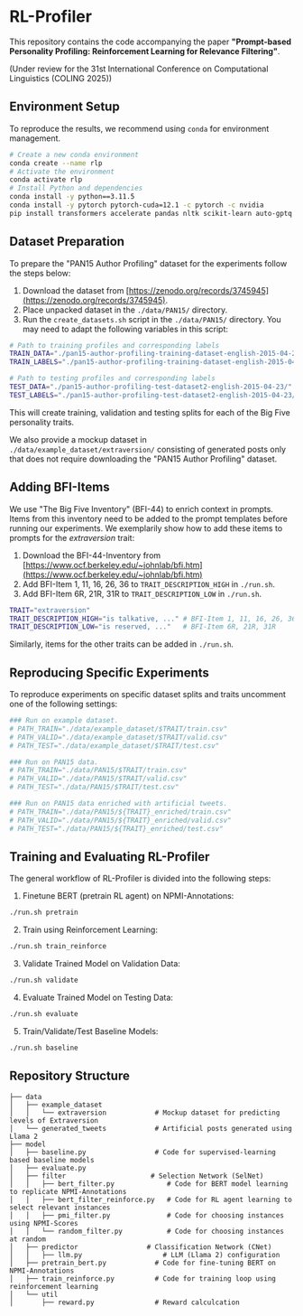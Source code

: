 # RL-Profiler

This repository contains the code accompanying the paper **"Prompt-based Personality Profiling: Reinforcement Learning for Relevance Filtering"**.

(Under review for the 31st International Conference on Computational Linguistics (COLING 2025))

## Environment Setup
To reproduce the results, we recommend using `conda` for environment management.
```bash
# Create a new conda environment
conda create --name rlp
# Activate the environment
conda activate rlp
# Install Python and dependencies
conda install -y python==3.11.5
conda install -y pytorch pytorch-cuda=12.1 -c pytorch -c nvidia
pip install transformers accelerate pandas nltk scikit-learn auto-gptq optimum matplotlib bs4 lxml
```

## Dataset Preparation
To prepare the "PAN15 Author Profiling" dataset for the experiments follow the steps below:
1. Download the dataset from [https://zenodo.org/records/3745945](https://zenodo.org/records/3745945).
2. Place unpacked dataset in the `./data/PAN15/` directory.
3. Run the `create_datasets.sh` script in the `./data/PAN15/` directory.
You may need to adapt the following variables in this script:
```bash
# Path to training profiles and corresponding labels
TRAIN_DATA="./pan15-author-profiling-training-dataset-english-2015-04-23/"
TRAIN_LABELS="./pan15-author-profiling-training-dataset-english-2015-04-23/truth.txt"

# Path to testing profiles and corresponding labels
TEST_DATA="./pan15-author-profiling-test-dataset2-english-2015-04-23/"
TEST_LABELS="./pan15-author-profiling-test-dataset2-english-2015-04-23/truth.txt"
```
This will create training, validation and testing splits for each of the Big Five personality traits.

We also provide a mockup dataset in `./data/example_dataset/extraversion/` consisting of generated posts only that does not require downloading the "PAN15 Author Profiling" dataset.


## Adding BFI-Items
We use "The Big Five Inventory" (BFI-44) to enrich context in prompts. 
Items from this inventory need to be added to the prompt templates before running our experiments.
We exemplarily show how to add these items to prompts for the *extraversion* trait:
1. Download the BFI-44-Inventory from [https://www.ocf.berkeley.edu/~johnlab/bfi.htm](https://www.ocf.berkeley.edu/~johnlab/bfi.htm)
2. Add BFI-Item 1, 11, 16, 26, 36 to `TRAIT_DESCRIPTION_HIGH` in `./run.sh`.
3. Add BFI-Item 6R, 21R, 31R to `TRAIT_DESCRIPTION_LOW` in `./run.sh`.
```bash
TRAIT="extraversion"
TRAIT_DESCRIPTION_HIGH="is talkative, ..." # BFI-Item 1, 11, 16, 26, 36
TRAIT_DESCRIPTION_LOW="is reserved, ..."   # BFI-Item 6R, 21R, 31R
```
Similarly, items for the other traits can be added in `./run.sh`.

## Reproducing Specific Experiments
To reproduce experiments on specific dataset splits and traits uncomment
one of the following settings:
```bash
### Run on example dataset.
# PATH_TRAIN="./data/example_dataset/$TRAIT/train.csv"
# PATH_VALID="./data/example_dataset/$TRAIT/valid.csv"
# PATH_TEST="./data/example_dataset/$TRAIT/test.csv"

### Run on PAN15 data.
# PATH_TRAIN="./data/PAN15/$TRAIT/train.csv"
# PATH_VALID="./data/PAN15/$TRAIT/valid.csv"
# PATH_TEST="./data/PAN15/$TRAIT/test.csv"

### Run on PAN15 data enriched with artificial tweets.
# PATH_TRAIN="./data/PAN15/${TRAIT}_enriched/train.csv"
# PATH_VALID="./data/PAN15/${TRAIT}_enriched/valid.csv"
# PATH_TEST="./data/PAN15/${TRAIT}_enriched/test.csv"
```

## Training and Evaluating RL-Profiler
The general workflow of RL-Profiler is divided into the following steps:
1. Finetune BERT (pretrain RL agent) on NPMI-Annotations:
```bash
./run.sh pretrain
```
2. Train using Reinforcement Learning:
```bash
./run.sh train_reinforce
```
3. Validate Trained Model on Validation Data:
```bash
./run.sh validate
```
4. Evaluate Trained Model on Testing Data:
```bash
./run.sh evaluate
```
5. Train/Validate/Test Baseline Models:
```bash
./run.sh baseline
```

## Repository Structure
```
├── data
│   ├── example_dataset
│   │   └── extraversion            # Mockup dataset for predicting levels of Extraversion
│   └── generated_tweets            # Artificial posts generated using Llama 2
├── model
│   ├── baseline.py                 # Code for supervised-learning based baseline models
│   ├── evaluate.py
│   ├── filter                     # Selection Network (SelNet)
│   │   ├── bert_filter.py             # Code for BERT model learning to replicate NPMI-Annotations
│   │   ├── bert_filter_reinforce.py   # Code for RL agent learning to select relevant instances
│   │   ├── pmi_filter.py              # Code for choosing instances using NPMI-Scores
│   │   └── random_filter.py           # Code for choosing instances at random
│   ├── predictor                 # Classification Network (CNet)
│   │   ├── llm.py                    # LLM (Llama 2) configuration
│   ├── pretrain_bert.py            # Code for fine-tuning BERT on NPMI-Annotations
│   ├── train_reinforce.py          # Code for training loop using reinforcement learning
│   └── util
│       ├── reward.py               # Reward calculcation
```
